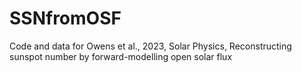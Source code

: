 # SSNfromOSF

Code and data for Owens et al., 2023, Solar Physics, Reconstructing sunspot number by forward-modelling open solar flux
